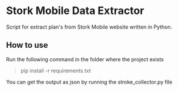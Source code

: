 # Stork Mobile Data Extractor
Script for extract plan's  from Stork Mobile website written in Python. 

## How to use

Run the following command in the folder where the project exists

> pip install -r requirements.txt

You can get the output as json by running the stroke_collector.py file
